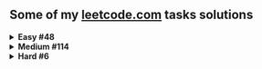 ## Some of my [leetcode.com](https://leetcode.com) tasks solutions

<details>
<summary><b>Easy  #48</b></summary>

|Problem|Runtime(%)|Memory(%)|
|--|--|--|
|1. [Two Sum](/Easy/Two_sum/Solution.cs)| 67.26 | 42.44 |
|9. [Palindrome Number](/Easy/Palindrome_number/Solution.cs)| 47.54 | 95.65 |
|13. [Roman to Integer](/Easy/Roman_to_integer/Solution.cs)| 96.24 | 71.49 |
|14. [Longest Common Prefix](/Easy/Longest_common_prefix/Solution.cs)| 35.57 | 74.33 |
|20. [Valid Parentheses](/Easy/Valid_parentheses/Solution.cs)| 93.72 | 16.65 |
|21. [Merge Two Sorted Lists](/Easy/Merge_two_sorted_lists/Solution.cs)| 90.22 | 79.17 |
|26. [Remove Duplicates from Sorted Array](/Easy/Remove_duplicates_from_sorted_array/Solution.cs)| 68.42 | 32.7 |
|27. [Remove Element](/Easy/Remove_element/Solution.cs)| 79.75 | 54.59 |
|28. [Find the Index of the First Occurrence in a String](/Easy/Find_the_index_of_the_first_occurrence_in_a_string/Solution.cs)| 35.65 | 59.93 |
|66. [Plus One](/Easy/Plus_one/Solution.cs)| 76.84 | 72.62 |
|67. [Add Binary](/Easy/Add_binary/Solution.cs)| 57.49 | 55.99 |
|69. [Sqrt(x)](/Easy/Sqrt(x)/Solution.cs)| 81.47 | 36.86 |
|70. [Climbing Stairs](/Easy/Climbing_stairs/Solution.cs)| 82.33 | 11.25 |
|88. [Merge Sorted Array](/Easy/Merge_sorted_array/Solution.cs)| 64.63 | 52.22 |
|100. [Same Tree](/Easy/Same_tree/Solution.cs)| 76.82 | 25.43 |
|104. [Maximum Depth of Binary Tree](/Easy/Maximum_depth_of_binary_tree/Solution.cs)| 69.76 | 76.20 |
|118. [Pascals Triangle](/Easy/Pascals_triangle/Solution.cs)| 99.67 | 43.97 |
|121. [Best Time to Buy and Sell Stock](/Easy/Best_time_to_buy_and_sell_stock/Solution.cs)| 93.48 | 74.97 |
|125. [Valid Palindrome](/Easy/Valid_palindrome/Solution.cs)| 82.5 | 74.8 |
|141. [Linked List Cycle](/Easy/Linked_list_cycle/Solution.cs)| 87.84 | 68.78 |
|205. [Isomorphic Strings](/Easy/Isomorphic_strings/Solution.cs)| 89.28 | 85.83 |
|206. [Reverse Linked List](/Easy/Reverse_linked_list/Solution.cs)| 98.97 | 83.91 |
|225. [Implement Stack using Queues](/Easy/Implement_stack_using_queues/Solution.cs)| 94.84 | 54.52 |
|232. [Implement Queue using Stacks](/Easy/Implement_queue_using_stacks/Solution.cs)| 66.73 | 13.38 |
|258. [Add Digits](/Easy/Add_digits/Solution.cs)| 90.13 | 43.31 |
|345. [Reverse Vowels of a String](/Easy/Reverse_vowels_of_a_string/Solution.cs)| 85.11 | 96.7 |
|389. [Find the Difference](/Easy/Find_the_difference/Solution.cs)| 83.11 | 95.31 |
|392. [Is Subsequence](/Easy/Is_subsequence/Solution.cs)| 89 | 76.17 |
|543. [Diameter of Binary Tree](/Easy/Diameter_of_binary_tree/Solution.cs)| 25.59 | 27.43 |
|643. [Maximum Average Subarray 1](/Easy/Maximum_average_subarray_1/Solution.cs)| 55.7 | 78.38 |
|705. [Design HashSet](/Easy/Design_hashset/Solution.cs)| 41.45 | 31.58 |
|724. [Find Pivot Index](/Easy/Find_pivot_index/Solution.cs)| 97.95 | 38.31 |
|746. [Min Cost Climbing Stairs](/Easy/Min_cost_climbing_stairs/Solution.cs)| 73.65 | 67.81 |
|844. [Backspace String Compare](/Easy/Backspace_string_compare/Solution.cs)| 87.54 | 93.31 |
|905. [Sort Array By Parity](/Easy/Sort_array_by_parity/Solution.cs)| 91.68 | 83.29 |
|938. [Range Sum of BST](/Easy/Range_sum_of_bst/Solution.cs)| 28.39 | 21.35 |
|989. [Add to Array-Form of Integer](/Easy/Add_to_array-form_of_integer/Solution.cs)| 15.41 | 87.26 |
|1002. [Find Common Characters](/Easy/Find_common_characters/Solution.cs)| 79.12 | 89.01 |
|1071. [Greatest Common Divisor of Strings](/Easy/Greatest_common_divisor_of_strings/Solution.cs)| 89.49 | 35.43 |
|1122. [Relative Sort Array](/Easy/Relative_sort_array/Solution.cs)| 44.32 | 63.64 |
|1137. [N-th Tribonacci Number](/Easy/N-th_tribonacci_number/Solution.cs)| 99.14 | 32.76 |
|1431. [Kids With the Greatest Number of Candies](/Easy/Kids_with_the_greatest_number_of_candies/Solution.cs)| 33.1 | 67.31 |
|1436. [Destination City](/Easy/Destination_city/Solution.cs)| 96.26 | 87.85 |
|1470. [Shuffle the Array](/Easy/Shuffle_the_array/Solution.cs)| 35.70 | 16.77 |
|1491. [Average Salary Excluding the Minimum and Maximum Salary](/Easy/Average_salary_excluding_the_minimum_and_maximum_salary/Solution.cs)| 83.88 | 37.83 |
|1523. [Count Odd Numbers in an Interval Range](/Easy/Count_odd_numbers_in_an_interval_range/Solution.cs)| 95.98 | 22.86 |
|1662. [Check If Two String Arrays are Equivalent](/Easy/Check_if_two_string_arrays_are_equivalent/Solution.cs)| 89.50 | 90.87 |
|1822. [Sign of the Product of an Array](/Easy/Sign_of_the_product_of_an_array/Solution.cs)| 38.78 | 26.62 |

</details>

<details>
<summary><b>Medium  #114</b></summary>

|Problem|Runtime(%)|Memory(%)|
|--|--|--|
|2. [Add Two Numbers](/Medium/Add_two_numbers/Solution.cs)| 93.51 | 68.17 |
|3. [Longest Substring Without Repeating Characters](/Medium/Longest_substring_without_repeating_characters/Solution.cs)| 39.18 | 58.86 |
|5. [Longest Palindromic Substring](/Medium/Longest_palindromic_substring/Solution.cs)| 44.30 | 65.33 |
|6. [Zigzag Conversion](/Medium/Zigzag_conversion/Solution.cs)| 93.4 | 77.81 |
|7. [Reverse Integer](/Medium/Reverse_integer/Solution.cs)| 71.22 | 72.83 |
|8. [String to Integer (atoi)](/Medium/String_to_integer_(atoi)/Solution.cs)| 50.32 | 74.75 |
|11. [Container With Most Water](/Medium/Container_with_most_water/Solution.cs)| 9.31 | 53.96 |
|12. [Integer to Roman](/Medium/Integer_to_roman/Solution.cs)| 65.4 | 53.06 |
|15. [3Sum](/Medium/3sum/Solution.cs)| 38.6 | 95.73 |
|17. [Letter Combinations of a Phone Number](/Medium/Letter_combinations_of_a_phone_number/Solution.cs)| 24.65 | 87.9 |
|19. [Remove Nth Node From End of List](/Medium/Remove_nth_node_from_end_of_list/Solution.cs)| 85.26 | 79.96 |
|22. [Generate Parentheses](/Medium/Generate_parentheses/Solution.cs)| 81.8 | 38.80 |
|29. [Divide Two Integers](/Medium/Divide_two_integers/Solution.cs)| 87.20 | 18.45 |
|34. [Find First and Last Position of Element in Sorted Array](/Medium/Find_first_and_last_position_of_element_in_sorted_array/Solution.cs)| 64.79 | 19.95 |
|36. [Valid Sudoku](/Medium/Valid_sudoku/Solution.cs)| 96.89 | 80.88 |
|38. [Count and Say](/Medium/Count_and_say/Solution.cs)| 78.92 | 43.87 |
|40. [Combination Sum II](/Medium/Combination_sum_ii/Solution.cs)| 84.38 | 82.47 |
|46. [Permutations](/Medium/Permutations/Solution.cs)| 76 | 15.8 |
|48. [Rotate Image](/Medium/Rotate_image/Solution.cs)| 87.90 | 24.84 |
|49. [Group Anagrams](/Medium/Group_anagrams/Solution.cs)| 99.84 | 54.77 |
|53. [Maximum Subarray](/Medium/Maximum_subarray/Solution.cs)| 98.24 | 94.87 |
|54. [Spiral Matrix](/Medium/Spiral_matrix/Solution.cs)| 63.1 | 69.18 |
|61. [Rotate List](/Medium/Rotate_list/Solution.cs)| 82.72 | 64.05 |
|62. [Unique Paths](/Medium/Unique_paths/Solution.cs)| 94.99 | 80.87 |
|63. [Unique Paths II](/Medium/Unique_paths_ii/Solution.cs)| 86.72 | 55.28 |
|71. [Simplify Path](/Medium/Simplify_path/Solution.cs)| 75.51 | 29.9 |
|75. [Sort Colors](/Medium/Sort_colors/Solution.cs)| 67.48 | 86.96 |
|78. [Subsets](/Medium/Subsets/Solution.cs)| 39.44 | 88.91 |
|80. [Remove Duplicates from Sorted Array II](/Medium/Remove_duplicates_from_sorted_array_ii/Solution.cs)| 86.31 | 25.22 |
|92. [Reverse Linked List 2](/Medium/Reverse_linked_list_2/Solution.cs)| 95.25 | 81.51 |
|129. [Sum Root to Leaf Numbers](/Medium/Sum_root_to_leaf_numbers/Solution.cs)| 65.27 | 62.72 |
|131. [Palindrome Partitioning](/Medium/Palindrome_partitioning/Solution.cs)| 23.69 | 38.8 |
|143. [Reorder List](/Medium/Reorder_list/Solution.cs)| 91.77 | 95.15 |
|146. [LRU Cache](/Medium/Lru_cache/Solution.cs)| 38.56 | 80.39 |
|150. [Evaluate Reverse Polish Notation](/Medium/Evaluate_reverse_polish_notation/Solution.cs)| 89.19 | 38.16 |
|151. [Reverse Words in a String](/Medium/Reverse_words_in_a_string/Solution.cs)| 90.79 | 71.85 |
|155. [Min Stack](/Medium/Min_stack/Solution.cs)| 81.94 | 24.84 |
|165. [Compare Version Numbers](/Medium/Compare_version_numbers/Solution.cs)| 96.63 | 37.74 |
|189. [Rotate Array](/Medium/Rotate_array/Solution.cs)| 53.41 | 50.77 |
|208. [Implement Trie](/Medium/Implement_trie/Solution.cs)| 67.72 | 94.42 |
|211. [Design Add and Search Words Data Structure](/Medium/Design_add_and_search_words_data_structure/Solution.cs)| 90.66 | 74.45 |
|215. [Kth Largest Element in an Array](/Medium/Kth_largest_element_in_an_array/Solution.cs)| 67.8 | 54.78 |
|229. [Majority Element 2](/Medium/Majority_element_2/Solution.cs)| 98.72 | 52.56 |
|238. [Product of Array Except Self](/Medium/Product_of_array_except_self/Solution.cs)| 74.67 | 43.96 |
|300. [Longest Increasing Subsequence](/Medium/Longest_increasing_subsequence/Solution.cs)| 78.29 | 17.44 |
|316. [Remove Duplicate Letters](/Medium/Remove_duplicate_letters/Solution.cs)| 74.36 | 60.26 |
|328. [Odd Even Linked List](/Medium/Odd_even_linked_list/Solution.cs)| 86.71 | 46.4 |
|334. [Increasing Triplet Subsequence](/Medium/Increasing_triplet_subsequence/Solution.cs)| 70.61 | 85.16 |
|341. [Flatten Nested List Iterator](/Medium/Flatten_nested_list_iterator/Solution.cs)| 96.83 | 65.08 |
|347. [Top K Frequent Elements](/Medium/Top_k_frequent_elements/Solution.cs)| 74.73 | 54.83 |
|394. [Decode string](/Medium/Decode_string/Solution.cs)| 40.85 | 42.98 |
|443. [String Compression](/Medium/String_compression/Solution.cs)| 40.88 | 79.48 |
|451. [Sort Characters By Frequency](/Medium/Sort_characters_by_frequency/Solution.cs)| 95.53 | 75.98 |
|513. [Find Bottom Left Tree Value](/Medium/Find_bottom_left_tree_value/Solution.cs)| 46.15 | 82.69 |
|592. [Fraction Addition and Subtraction](/Medium/Fraction_addition_and_subtraction/Solution.cs)| 100.00 | 71.43 |
|623. [Add One Row to Tree](/Medium/Add_one_row_to_tree/Solution.cs)| 59.26 | 11.11 |
|648. [Replace Words](/Medium/Replace_words/Solution.cs)| 6.12 | 61.22 |
|649. [Dota2 Senate](/Medium/Dota2_senate/Solution.cs)| 99.65 | 92.98 |
|735. [Asteroid Collision](/Medium/Asteroid_collision/Solution.cs)| 83.33 | 62.91 |
|739. [Daily Temperatures](/Medium/Daily_temperatures/Solution.cs)| 91.77 | 97.10 |
|787. [Cheapest Flights Within K Stops](/Medium/Cheapest_flights_within_k_stops/Solution.cs)| 98.67 | 94.67 |
|791. [Custom Sort String](/Medium/Custom_sort_string/Solution.cs)| 84.72 | 45.84 |
|792. [Number of Matching Subsequences](/Medium/Number_of_matching_subsequences/Solution.cs)| 91.3 | 26.9 |
|880. [Decoded String at Index](/Medium/Decoded_string_at_index/Solution.cs)| 77.78 | 83.3 |
|901. [Online Stock Span](/Medium/Online_stock_span/Solution.cs)| 56.48 | 97.22 |
|912. [Sort an Array](/Medium/Sort_an_array/Solution.cs)| 80.75 | 25.00 |
|930. [Binary Subarrays With Sum](/Medium/Binary_subarrays_with_sum/Solution.cs)| 7.69 | 83.33 |
|945. [Minimum Increment to Make Array Unique](/Medium/Minimum_increment_to_make_array_unique/Solution.cs)| 37.50 | 100 |
|950. [Reveal Cards In Increasing Order](/Medium/Reveal_cards_in_increasing_order/Solution.cs)| 84.21 | 21.05 |
|1026. [Maximum Difference Between Node and Ancestor](/Medium/Maximum_difference_between_node_and_ancestor/Solution.cs)| 85.05 | 54.21 |
|1079. [Letter Tile Possibilities](/Medium/Letter_tile_possibilities/Solution.cs)| 60.87 | 93.48 |
|1110. [Delete Nodes And Return Forest](/Medium/Delete_nodes_and_return_forest/Solution.cs)| 21.98 | 71.43 |
|1143. [Longest Common Subsequence](/Medium/Longest_common_subsequence/Solution.cs)| 28.82 | 47.00 |
|1219. [Path with Maximum Gold](/Medium/Path_with_maximum_gold/Solution.cs)| 96.15 | 80.77 |
|1268. [Search Suggestions System](/Medium/Search_suggestions_system/Solution.cs)| 50 | 34.95 |
|1291. [Sequential Digits](/Medium/Sequential_digits/Solution.cs)| 100 | 42 |
|1325. [Delete Leaves With a Given Value](/Medium/Delete_leaves_with_a_given_value/Solution.cs)| 71.15 | 100 |
|1396. [Design Underground System](/Medium/Design_underground_system/Solution.cs)| 100 | 19.44 |
|1456. [Maximum Number of Vowels in a Substring of Given Length](/Medium/Maximum_number_of_vowels_in_a_substring_of_given_length/Solution.cs)| 77.84 | 48.2 |
|1457. [Pseudo-Palindromic Paths in a Binary Tree](/Medium/Pseudo-palindromic_paths_in_a_binary_tree/Solution.cs)| 50.00 | 62.50 |
|1481. [Least Number of Unique Integers after K Removals](/Medium/Least_number_of_unique_integers_after_k_removals/Solution.cs)| 42.42 | 81.2 |
|1609. [Even Odd Tree](/Medium/Even_odd_tree/Solution.cs)| 51.52 | 36.36 |
|1647. [Minimum Deletions to Make Character Frequencies Unique](/Medium/Minimum_deletions_to_make_character_frequencies_unique/Solution.cs)| 71.1 | 53.62 |
|1653. [Minimum Deletions to Make String Balanced](/Medium/Minimum_deletions_to_make_string_balanced/Solution.cs)| 50.00 | 28.57 |
|1657. [Determine if Two Strings Are Close](/Medium/Determine_if_two_strings_are_close/Solution.cs)| 84.3 | 78.99 |
|1673. [Find the Most Competitive Subsequence](/Medium/Find_the_most_competitive_subsequence/Solution.cs)| 60.61 | 57.58 |
|1679. [Max Number of K-Sum Pairs](/Medium/Max_number_of_k-sum_pairs/Solution.cs)| 76.55 | 34.88 |
|1717. [Maximum Score From Removing Substrings](/Medium/Maximum_score_from_removing_substrings/Solution.cs)| 90.91 | 81.82 |
|1743. [Restore the Array From Adjacent Pairs](/Medium/Restore_the_array_from_adjacent_pairs/Solution.cs)| 100 | 50 |
|1750. [Minimum Length of String After Deleting Similar Ends](/Medium/Minimum_length_of_string_after_deleting_similar_ends/Solution.cs)| 75.00 | 75.00 |
|1754. [Largest Merge Of Two Strings](/Medium/Largest_merge_of_two_strings/Solution.cs)| 63.64 | 100 |
|1930. [Unique Length-3 Palindromic Subsequences](/Medium/Unique_length-3_palindromic_subsequences/Solution.cs)| 100 | 100 |
|1980. [Find Unique Binary String](/Medium/Find_unique_binary_string/Solution.cs)| 72 | 68 |
|2058. [Find the Minimum and Maximum Number of Nodes Between Critical Points](/Medium/Find_the_minimum_and_maximum_number_of_nodes_between_critical_points/Solution.cs)| 91.67 | 91.67 |
|2095. [Delete the Middle Node of a Linked List](/Medium/Delete_the_middle_node_of_a_linked_list/Solution.cs)| 98.61 | 38.05 |
|2096. [Step-By-Step Directions From a Binary Tree Node to Another](/Medium/Step-by-step_directions_from_a_binary_tree_node_to_another/Solution.cs)| 87.5 | 62.5 |
|2125. [Number of Laser Beams in a Bank](/Medium/Number_of_laser_beams_in_a_bank/Solution.cs)| 47.6 | 98.4 |
|2130. [Maximum Twin Sum of a Linked List](/Medium/Maximum_twin_sum_of_a_linked_list/Solution.cs)| 83.19 | 49.2 |
|2149. [Rearrange Array Elements by Sign](/Medium/Rearrange_array_elements_by_sign/Solution.cs)| 92.86 | 36.74 |
|2181. [Merge Nodes in Between Zeros](/Medium/Merge_nodes_in_between_zeros/Solution.cs)| 62.96 | 81.48 |
|2196. [Create Binary Tree From Descriptions](/Medium/Create_binary_tree_from_descriptions/Solution.cs)| 100 | 100 |
|2225. [Find Players With Zero or One Losses](/Medium/Find_players_with_zero_or_one_losses/Solution.cs)| 53.01 | 15.66 |
|2352. [Equal Row and Column Pairs](/Medium/Equal_row_and_column_pairs/Solution.cs)| 98.57 | 57.43 |
|2390. [Removing Stars From a String](/Medium/Removing_stars_from_a_string/Solution.cs)| 81.13 | 69.81 |
|2405. [Optimal Partition of String](/Medium/Optimal_partition_of_string/Solution.cs)| 99.6 | 50.39 |
|2483. [Minimum Penalty for a Shop](/Medium/Minimum_penalty_for_a_shop/Solution.cs)| 100 | 77.78 |
|2487. [Remove Nodes From Linked List](/Medium/Remove_nodes_from_linked_list/Solution.cs)| 78.87 | 22.53 |
|2785. [Sort Vowels in a String](/Medium/Sort_vowels_in_a_string/Solution.cs)| 94 | 98 |
|2816. [Double a Number Represented as a Linked List](/Medium/Double_a_number_represented_as_a_linked_list/Solution.cs)| 35.48 | 41.94 |
|2849. [Determine if a Cell Is Reachable at a Given Time](/Medium/Determine_if_a_cell_is_reachable_at_a_given_time/Solution.cs)| 92.38 | 91.43 |
|2870. [Minimum Number of Operations to Make Array Empty](/Medium/Minimum_number_of_operations_to_make_array_empty/Solution.cs)| 36.36 | 27.27 |
|2966. [Divide Array Into Arrays With Max Difference](/Medium/Divide_array_into_arrays_with_max_difference/Solution.cs)| 43.13 | 20.63 |
|2971. [Find Polygon With the Largest Perimeter](/Medium/Find_polygon_with_the_largest_perimeter/Solution.cs)| 95.6 | 15.38 |
|3016. [Minimum Number of Pushes to Type Word II](/Medium/Minimum_number_of_pushes_to_type_word_ii/Solution.cs)| 100.00 | 18.18 |

</details>

<details>
<summary><b>Hard  #6</b></summary>

|Problem|Runtime(%)|Memory(%)|
|--|--|--|
|4. [Median of Two Sorted Arrays](/Hard/Median_of_two_sorted_arrays/Solution.cs)| 93.30 | 69.77 |
|41. [First Missing Positive](/Hard/First_missing_positive/Solution.cs)| 59.81 | 65.83 |
|135. [Candy](/Hard/Candy/Solution.cs)| 91.7 | 91.7 |
|321. [Create Maximum Number](/Hard/Create_maximum_number/Solution.cs)| 25.00 | 8.33 |
|502. [IPO](/Hard/Ipo/Solution.cs)| 44.85 | 74.26 |
|1095. [Find in Mountain Array](/Hard/Find_in_mountain_array/Solution.cs)| 41.18 | 100 |

</details>
